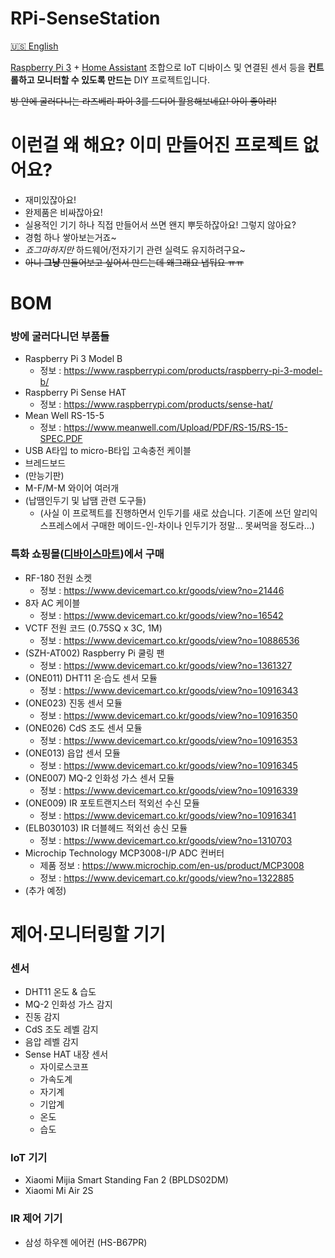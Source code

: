 RPi-SenseStation
================
[🇺🇸 English](README.md)

[Raspberry Pi 3](https://www.raspberrypi.com/products/raspberry-pi-3-model-b/) + [Home Assistant](https://www.home-assistant.io/) 조합으로 IoT 디바이스 및 연결된 센서 등을 **컨트롤하고 모니터할 수 있도록 만드는** DIY 프로젝트입니다.

<s>방 안에 굴러다니는 라즈베리 파이 3를 드디어 활용해보네요! 아이 좋아라!</s>

이런걸 왜 해요? 이미 만들어진 프로젝트 없어요?
=============================================
 - 재미있잖아요!
 - 완제품은 비싸잖아요!
 - 실용적인 기기 하나 직접 만들어서 쓰면 왠지 뿌듯하잖아요! 그렇지 않아요?
 - 경험 하나 쌓아보는거죠~
 - *죠그마하지만* 하드웨어/전자기기 관련 실력도 유지하려구요~
 - <s>아니 **그냥** 만들어보고 싶어서 만드는데 왜그래요 냅둬요 ㅠㅠ</s>

BOM
===
### 방에 굴러다니던 부품들
 - Raspberry Pi 3 Model B
   - 정보 : https://www.raspberrypi.com/products/raspberry-pi-3-model-b/
 - Raspberry Pi Sense HAT
   - 정보 : https://www.raspberrypi.com/products/sense-hat/
 - Mean Well RS-15-5
   - 정보 : https://www.meanwell.com/Upload/PDF/RS-15/RS-15-SPEC.PDF
 - USB A타입 to micro-B타입 고속충전 케이블
 - 브레드보드
 - (만능기판)
 - M-F/M-M 와이어 여러개
 - (납땜인두기 및 납땜 관련 도구들)
   - (사실 이 프로젝트를 진행하면서 인두기를 새로 샀습니다. 기존에 쓰던 알리익스프레스에서 구매한 메이드-인-차이나 인두기가 정말... 못써먹을 정도라...)

### 특화 쇼핑몰([디바이스마트](https://www.devicemart.co.kr/))에서 구매
 - RF-180 전원 소켓
   - 정보 : https://www.devicemart.co.kr/goods/view?no=21446
 - 8자 AC 케이블
   - 정보 : https://www.devicemart.co.kr/goods/view?no=16542
 - VCTF 전원 코드 (0.75SQ x 3C, 1M)
   - 정보 : https://www.devicemart.co.kr/goods/view?no=10886536
 - (SZH-AT002) Raspberry Pi 쿨링 팬
   - 정보 : https://www.devicemart.co.kr/goods/view?no=1361327
 - (ONE011) DHT11 온·습도 센서 모듈
   - 정보 : https://www.devicemart.co.kr/goods/view?no=10916343
 - (ONE023) 진동 센서 모듈
   - 정보 : https://www.devicemart.co.kr/goods/view?no=10916350
 - (ONE026) CdS 조도 센서 모듈
   - 정보 : https://www.devicemart.co.kr/goods/view?no=10916353
 - (ONE013) 읍압 센서 모듈
   - 정보 : https://www.devicemart.co.kr/goods/view?no=10916345
 - (ONE007) MQ-2 인화성 가스 센서 모듈
   - 정보 : https://www.devicemart.co.kr/goods/view?no=10916339
 - (ONE009) IR 포토트랜지스터 적외선 수신 모듈
   - 정보 : https://www.devicemart.co.kr/goods/view?no=10916341
 - (ELB030103) IR 더블헤드 적외선 송신 모듈
   - 정보 : https://www.devicemart.co.kr/goods/view?no=1310703
 - Microchip Technology MCP3008-I/P ADC 컨버터
   - 제품 정보 : https://www.microchip.com/en-us/product/MCP3008
   - 정보 : https://www.devicemart.co.kr/goods/view?no=1322885
 - (추가 예정)

제어·모니터링할 기기
====================
### 센서
 - DHT11 온도 & 습도
 - MQ-2 인화성 가스 감지
 - 진동 감지
 - CdS 조도 레벨 감지
 - 음압 레벨 감지
 - Sense HAT 내장 센서
   - 자이로스코프
   - 가속도계
   - 자기계
   - 기압계
   - 온도
   - 습도

### IoT 기기
 - Xiaomi Mijia Smart Standing Fan 2 (BPLDS02DM)
 - Xiaomi Mi Air 2S

### IR 제어 기기
 - 삼성 하우젠 에어컨 (HS-B67PR)
